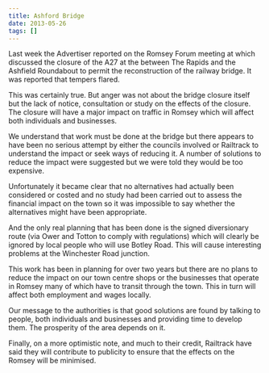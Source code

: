 ```yaml
---
title: Ashford Bridge
date: 2013-05-26
tags: []
---
```

Last week the Advertiser reported on the Romsey Forum meeting at which discussed the closure of the A27 at the between The Rapids and the Ashfield Roundabout to permit the reconstruction of the railway bridge. It was reported that tempers flared.

This was certainly true. But anger was not about the bridge closure itself but the lack of notice, consultation or study on the effects of the closure. The closure will have a major impact on traffic in Romsey which will affect both individuals and businesses.

We understand that work must be done at the bridge but there appears to have been no serious attempt by either the councils involved or Railtrack to understand the impact or seek ways of reducing it. A number of solutions to reduce the impact were suggested but we were told they would be too expensive.

Unfortunately it became clear that no alternatives had actually been considered or costed and no study had been carried out to assess the financial impact on the town so it was impossible to say whether the alternatives might have been appropriate.

And the only real planning that has been done is the signed diversionary route (via Ower and Totton to comply with regulations) which will clearly be ignored by local people who will use Botley Road. This will cause interesting problems at the Winchester Road junction.

This work has been in planning for over two years but there are no plans to reduce the impact on our town centre shops or the businesses that operate in Romsey many of which have to transit through the town. This in turn will affect both employment and wages locally.

Our message to the authorities is that good solutions are found by talking to people, both individuals and businesses and providing time to develop them. The prosperity of the area depends on it.

Finally, on a more optimistic note, and much to their credit, Railtrack have said they will contribute to publicity to ensure that the effects on the Romsey will be minimised.


